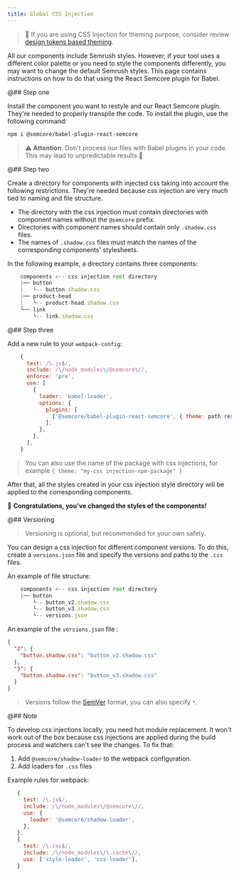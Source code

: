 ```yaml
---
title: Global CSS Injection
---
```


> 🚨 If you are using CSS Injection for theming purpose, consider review [design tokens based theming](/style/themes/).

All our components include Semrush styles. However, if your tool uses a different color palette or you need to style the components differently, you may want to change the default Semrush styles. This page contains instructions on how to do that using the React Semcore plugin for Babel.

@## Step one

Install the component you want to restyle and our React Semcore plugin. They're needed to properly transpile the code. To install the plugin, use the following command:

```bash
npm i @semcore/babel-plugin-react-semcore
```

> ⚠️ **Attention**. Don't process our files with Babel plugins in your code. This may lead to unpredictable results 🤕

@## Step two

Create a directory for components with injected css taking into account the following restrictions. They're needed because css injection are very much tied to naming and file structure.

- The directory with the css injection must contain directories with component names without the `@semcore` prefix.
- Directories with component names should contain only `.shadow.css` files.
- The names of `.shadow.css` files must match the names of the corresponding components' stylesheets.

In the following example, a directory contains three components:

```javascript
    components <-- css injection root directory
    |── button
    |   └-- button.shadow.css
    |── product-head
    |   └-- product-head.shadow.css
    └── link
        └-- link.shadow.css
```

@## Step three

Add a new rule to your `webpack-config`:

```javascript
    {
      test: /\.js$/,
      include: /\/node_modules\/@semcore\//,
      enforce: 'pre',
      use: [
        {
          loader: 'babel-loader',
          options: {
            plugins: [
              ['@semcore/babel-plugin-react-semcore', { theme: path.resolve(process.cwd(), 'directory-with-injection') }],
            ],
          },
        },
      ],
    }
```

> You can also use the name of the package with css injections, for example `{ theme: "my-css injection-npm-package" }`

After that, all the styles created in your css injection style directory will be applied to the corresponding components.

👯‍ **Congratulations, you've changed the styles of the components!**

@## Versioning

> Versioning is optional, but recommended for your own safety.

You can design a css injection for different component versions. To do this, create a `versions.json` file and specify the versions and paths to the `.css` files.

An example of file structure:

```javascript
    components <-- css injection root directory
    |── button
        └-- button_v2.shadow.css
        └-- button_v3.shadow.css
        └-- versions.json
```

An example of the `versions.json` file :

```json
{
  "2": {
    "button.shadow.css": "button_v2.shadow.css"
  },
  "3": {
    "button.shadow.css": "button_v3.shadow.css"
  }
}
```

> Versions follow the [SemVer](https://semver.org/) format, you can also specify `*`.

@## Note

To develop css injections locally, you need hot module replacement. It won't work out of the box because css injections are applied during the build process and watchers can't see the changes. To fix that:

1. Add `@semcore/shadow-loader` to the webpack configuration.
2. Add loaders for `.css` files

Example rules for webpack:

```javascript
   {
     test: /\.js$/,
     include: /\/node_modules\/@semcore\//,
     use: {
       loader: '@semcore/shadow-loader',
     },
   },
   {
     test: /\.css$/,
     include: /\/node_modules\/\.cache\//,
     use: ['style-loader', 'css-loader'],
   }
```

